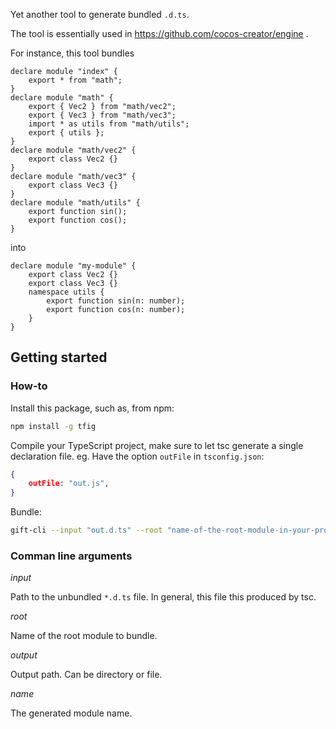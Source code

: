 
Yet another tool to generate bundled `.d.ts`.

The tool is essentially used in https://github.com/cocos-creator/engine .

For instance, this tool bundles
```
declare module "index" {
    export * from "math";
}
declare module "math" {
    export { Vec2 } from "math/vec2";
    export { Vec3 } from "math/vec3";
    import * as utils from "math/utils";
    export { utils };
}
declare module "math/vec2" {
    export class Vec2 {}
}
declare module "math/vec3" {
    export class Vec3 {}
}
declare module "math/utils" {
    export function sin();
    export function cos();
}
```
into
```
declare module "my-module" {
    export class Vec2 {}
    export class Vec3 {}
    namespace utils {
        export function sin(n: number);
        export function cos(n: number);
    }
}
```

## Getting started

### How-to

Install this package, such as, from npm:
```bash
npm install -g tfig
```

Compile your TypeScript project, make sure to let tsc generate a single declaration file. eg. Have the option `outFile` in `tsconfig.json`:
```json
{
    outFile: "out.js",
}
```

Bundle:
```bash
gift-cli --input "out.d.ts" --root "name-of-the-root-module-in-your-project" --output "path-to-your-output-dir" --name "your-bundle-name"
```

### Comman line arguments

*input*

Path to the unbundled `*.d.ts` file. In general, this file this produced by tsc.

*root*

Name of the root module to bundle.

*output*

Output path. Can be directory or file.

*name*

The generated module name.